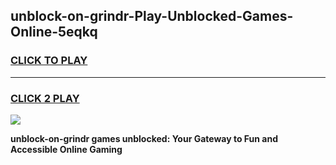 
## unblock-on-grindr-Play-Unblocked-Games-Online-5eqkq
<h3>
<a href="https://premium76.site?title=unblock-on-grindr&ref=25A">CLICK TO PLAY</a></h3>
<hr>

<h3>
<a href="https://premium76.site?title=unblock-on-grindr&ref=25A">CLICK 2 PLAY</a>
  
</h3>

<a href="https://premium76.site?title=unblock-on-grindr&ref=25A"><img src="https://clearcache.store/games.png"></a>


**unblock-on-grindr games unblocked: Your Gateway to Fun and Accessible Online Gaming**
